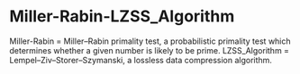 # Miller-Rabin-LZSS_Algorithm
Miller-Rabin = Miller–Rabin primality test, a probabilistic primality test which determines whether a given number is likely to be prime.
LZSS_Algorithm = Lempel–Ziv–Storer–Szymanski, a lossless data compression algorithm.
